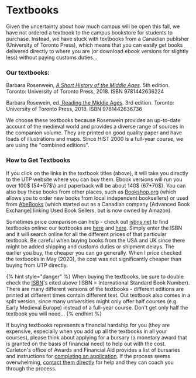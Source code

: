 # Textbooks

Given the uncertainty about how much campus will be open this fall, we have not ordered a textbook to the campus bookstore for students to purchase. Instead, we have stuck with textbooks from a Canadian publisher \(University of Toronto Press\), which means that you can easily get books delivered directly to where you are \(or download ebook versions for slightly less\) without paying customs duties...

### Our textbooks: 

Barbara Rosenwein, [_A Short History of the Middle Ages_](https://utorontopress.com/ca/a-short-history-of-the-middle-ages-fifth-edition-2)_._ 5th edition. Toronto: University of Toronto Press, 2018. ISBN 9781442636224

Barbara Rosewein, ed.[ Reading the Middle Ages](https://utorontopress.com/us/reading-the-middle-ages-10). 3rd edition. Toronto: University of Toronto Press, 2018. ISBN 9781442636736

We choose these textbooks because Rosenwein provides an up-to-date account of the medieval world and provides a diverse range of sources in the companion volume.  They are printed on good quality paper and have loads of illustrations and maps. Since HIST 2000 is a full-year course, we are using the "combined editions". 

### How to Get Textbooks

If you click on the links in the textbook titles \(above\), it will take you directly to the UTP website where you can buy them. Ebook versions will run you over 100$ \(54+57$\) and paperback will be about 140$ \(67+70$\). You can also buy these books from other places, such as [Bookshop.org](https://bookshop.org) \(which allows you to order new books from local independent booksellers\) or used from [AbeBooks](https://www.abebooks.com) \(which started out as a Canadian company \[Advanced Book Exchange\] linking Used Book Sellers, but is now owned by Amazon\). 

Sometimes price comparison can help - check out [isbns.net](http://www.isbns.net/) to find textbooks online: our textbooks are [here](https://www.isbns.net/isbn/9781442636224/) and [here](https://www.isbns.net/isbn/9781442636736/). Simply enter the ISBN and it will search online for all the different prices of that particular textbook. Be careful when buying books from the USA and UK since there might be added shipping and customs duties or shipment delays. The earlier you buy, the cheaper you can go generally. When I price checked the textbooks in May \(2020\), the cost was not significantly cheaper than buying from UTP directly. 

{% hint style="danger" %}
When buying the textbooks, be sure to double check the [ISBN](https://en.wikipedia.org/wiki/International_Standard_Book_Number)'s cited above \(ISBN = International Standard Book Number\). There are many different versions of the textbooks - different editions are printed at different times contain different text. Out textbook also comes in a  split version, since many universities might only offer half courses \(e.g. Early Medieval Europe\) instead of a full-year course. Don't get only half the textbook you will need...
{% endhint %}

If buying textbooks represents a financial hardship for you \(they are expensive, especially when you add up all the textbooks in all your courses\), please think about applying for a bursary \(a monetary award that is granted on the basis of financial need\) to help out with the cost. Carleton's office of Awards and Financial Aid provides a list of bursaries and instructions for [completing an application](https://carleton.ca/awards/bursaries/returning/). If the process seems overwhelming, [contact them directly](https://carleton.ca/awards/contact-us/) for help and they can coach you through the process.  

